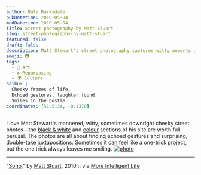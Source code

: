 ```yaml
---
author: Nate Barksdale
pubDatetime: 2010-05-04
modDatetime: 2010-05-04
title: Street photography by Matt Stuart
slug: street-photography-by-matt-stuart
featured: false
draft: false
description: Matt Stewart's street photography captures witty moments and surprising juxtapositions that always leave a smile.
emoji: 📷
tags:
  - 🎨 Art
  - ♻️ Repurposing
  - 🌍 Culture
haiku: |
  Cheeky frames of life,  
  Echoed gestures, laughter found,  
  Smiles in the hustle.
coordinates: [51.5134, -0.1370]
---
```


I love Matt Stewart's mannered, witty, sometimes downright cheeky street photos—the [black & white](http://web.archive.org/web/20150906073334/http://www.mattstuart.com/photographs/black-white) and [colour](https://www.google.com/search?q=%22colour%22%20mattstuart.com) sections of his site are worth full perusal. The photos are all about finding echoed gestures and surprising, double-take juxtapositions. Sometimes it can feel like a one-trick project, but the one trick always leaves me smiling. [![photo](http://culture-making.com/media/12.jpg)](http://www.mattstuart.com/)

---

"[Soho](http://www.mattstuart.com/)," by [Matt Stuart](http://www.mattstuart.com/), 2010 :: via [More Intelligent Life](https://www.google.com/search?q=%22More%20Intelligent%20Life%22%20moreintelligentlife.com)
